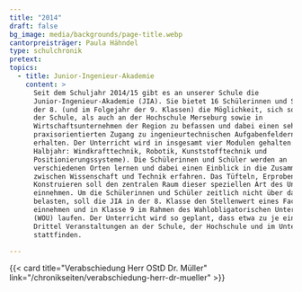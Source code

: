 ```yaml
---
title: "2014"
draft: false
bg_image: media/backgrounds/page-title.webp
cantorpreisträger: Paula Hähndel
type: schulchronik
pretext: 
topics:
  - title: Junior-Ingenieur-Akademie
    content: >
      Seit dem Schuljahr 2014/15 gibt es an unserer Schule die
      Junior-Ingenieur-Akademie (JIA). Sie bietet 16 Schülerinnen und Schülern
      der 8. (und im Folgejahr der 9. Klassen) die Möglichkeit, sich sowohl in
      der Schule, als auch an der Hochschule Merseburg sowie in
      Wirtschaftsunternehmen der Region zu befassen und dabei einen sehr
      praxisorientierten Zugang zu ingenieurtechnischen Aufgabenfeldern zu
      erhalten. Der Unterricht wird in insgesamt vier Modulen gehalten (je ein
      Halbjahr: Windkrafttechnik, Robotik, Kunststofftechnik und
      Positionierungssysteme). Die Schülerinnen und Schüler werden an
      verschiedenen Orten lernen und dabei einen Einblick in die Zusammenhänge
      zwischen Wissenschaft und Technik erfahren. Das Tüfteln, Erproben und
      Konstruieren soll den zentralen Raum dieser speziellen Art des Unterrichts
      einnehmen. Um die Schülerinnen und Schüler zeitlich nicht über das Maß zu
      belasten, soll die JIA in der 8. Klasse den Stellenwert eines Fachkurses
      einnehmen und in Klasse 9 im Rahmen des Wahlobligatorischen Unterrichts
      (WOU) laufen. Der Unterricht wird so geplant, dass etwa zu je einem
      Drittel Veranstaltungen an der Schule, der Hochschule und im Unternehmen
      stattfinden.

---
```

{{< card title="Verabschiedung Herr OStD Dr. Müller" link="/chronikseiten/verabschiedung-herr-dr-mueller" >}}
